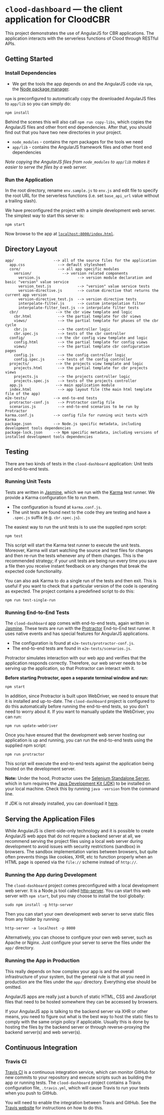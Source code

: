# `clood-dashboard` — the client application for CloodCBR

This project demonstrates the use of AngularJS for CBR applications. The application interacts with the serverless functions of Clood through RESTful APIs.


## Getting Started

### Install Dependencies

* We get the tools the app depends on and the AngularJS code via `npm`, the [Node package manager][npm].

`npm` is preconfigured to automatically copy the downloaded AngularJS files to `app/lib` so you can simply do:

```
npm install
```

Behind the scenes this will also call `npm run copy-libs`, which copies the AngularJS files and other front end dependencies. After that, you should find out that you have two new directories in your project.

* `node_modules` - contains the npm packages for the tools we need
* `app/lib` - contains the AngularJS framework files and other front end dependencies

*Note copying the AngularJS files from `node_modules` to `app/lib` makes it easier to serve the files by a web server.*

### Run the Application

In the root directory, rename `env.sample.js` to `env.js` and edit file to specify the root URL for the serverless functions (i.e. set `base_api_url` value without a trailing slash).

We have preconfigured the project with a simple development web server. The simplest way to start this server is:

```
npm start
```

Now browse to the app at [`localhost:8000/index.html`][local-app-url].


## Directory Layout

```
app/                  --> all of the source files for the application
  app.css               --> default stylesheet
  core/                 --> all app specific modules
    version/              --> version related components
      version.js                 --> version module declaration and basic "version" value service
      version_test.js            --> "version" value service tests
      version-directive.js       --> custom directive that returns the current app version
      version-directive_test.js  --> version directive tests
      interpolate-filter.js      --> custom interpolation filter
      interpolate-filter_test.js --> interpolate filter tests
  cbr/                 --> the cbr view template and logic
    cbr.html            --> the partial template for cbr views
    views/              --> the partial template for phases of the cbr cycle
    cbr.js              --> the controller logic
    cbr.spec.js         --> tests of the cbr controller
  config/              --> the cbr config view template and logic
    config.html         --> the partial template for config views
    views/              --> the partial template cbr configuration pages
    config.js           --> the config controller logic
    config.spec.js      --> tests of the config controller
  projects/            --> the projects view template and logic
    projects.html       --> the partial template for cbr projects views
    projects.js         --> the projects controller logic
    projects.spec.js    --> tests of the projects controller
  app.js               --> main application module
  index.html            --> app layout file (the main html template file of the app)
e2e-tests/            --> end-to-end tests
  protractor-conf.js    --> Protractor config file
  scenarios.js          --> end-to-end scenarios to be run by Protractor
karma.conf.js         --> config file for running unit tests with Karma
package.json          --> Node.js specific metadata, including development tools dependencies
package-lock.json     --> Npm specific metadata, including versions of installed development tools dependencies
```


## Testing

There are two kinds of tests in the `clood-dashboard` application: Unit tests and end-to-end tests.

### Running Unit Tests

Tests are written in [Jasmine][jasmine], which we run with the [Karma][karma] test runner. We provide a Karma configuration file to run them.

* The configuration is found at `karma.conf.js`.
* The unit tests are found next to the code they are testing and have a `.spec.js` suffix (e.g. `cbr.spec.js`).

The easiest way to run the unit tests is to use the supplied npm script:

```
npm test
```

This script will start the Karma test runner to execute the unit tests. Moreover, Karma will start watching the source and test files for changes and then re-run the tests whenever any of them changes. This is the recommended strategy; if your unit tests are being run every time you save a file then you receive instant feedback on any changes that break the expected code functionality.

You can also ask Karma to do a single run of the tests and then exit. This is useful if you want to check that a particular version of the code is operating as expected. The project contains a predefined script to do this:

```
npm run test-single-run
```


<a name="e2e-testing"></a>
### Running End-to-End Tests

The `clood-dashboard` app comes with end-to-end tests, again written in [Jasmine][jasmine]. These tests are run with the [Protractor][protractor] End-to-End test runner. It uses native events and has special features for AngularJS applications.

* The configuration is found at `e2e-tests/protractor-conf.js`.
* The end-to-end tests are found in `e2e-tests/scenarios.js`.

Protractor simulates interaction with our web app and verifies that the application responds correctly. Therefore, our web server needs to be serving up the application, so that Protractor can interact with it.

**Before starting Protractor, open a separate terminal window and run:**

```
npm start
```

In addition, since Protractor is built upon WebDriver, we need to ensure that it is installed and up-to-date. The `clood-dashboard` project is configured to do this automatically before running the end-to-end tests, so you don't need to worry about it. If you want to manually update the WebDriver, you can run:

```
npm run update-webdriver
```

Once you have ensured that the development web server hosting our application is up and running, you can run the end-to-end tests using the supplied npm script:

```
npm run protractor
```

This script will execute the end-to-end tests against the application being hosted on the development server.

**Note:**
Under the hood, Protractor uses the [Selenium Standalone Server][selenium], which in turn requires the [Java Development Kit (JDK)][jdk] to be installed on your local machine. Check this by running `java -version` from the command line.

If JDK is not already installed, you can download it [here][jdk-download].



## Serving the Application Files

While AngularJS is client-side-only technology and it is possible to create AngularJS web apps that do not require a backend server at all, we  recommend serving the project files using a local web server during development to avoid issues with security restrictions (sandbox) in browsers. The sandbox implementation varies between browsers, but quite often prevents things like cookies, XHR, etc to function properly when an HTML page is opened via the `file://` scheme instead of `http://`.

### Running the App during Development

The `clood-dashboard` project comes preconfigured with a local development web server. It is a Node.js tool called [http-server][http-server]. You can start this web server with `npm start`, but you may choose to install the tool globally:

```
sudo npm install -g http-server
```

Then you can start your own development web server to serve static files from any folder by running:

```
http-server -a localhost -p 8000
```

Alternatively, you can choose to configure your own web server, such as Apache or Nginx. Just configure your server to serve the files under the `app/` directory.

### Running the App in Production

This really depends on how complex your app is and the overall infrastructure of your system, but the general rule is that all you need in production are the files under the `app/` directory.
Everything else should be omitted.

AngularJS apps are really just a bunch of static HTML, CSS and JavaScript files that need to be hosted somewhere they can be accessed by browsers.

If your AngularJS app is talking to the backend server via XHR or other means, you need to figure out what is the best way to host the static files to comply with the same origin policy if applicable. Usually this is done by hosting the files by the backend server or through reverse-proxying the backend server(s) and web server(s).


## Continuous Integration

### Travis CI

[Travis CI][travis] is a continuous integration service, which can monitor GitHub for new commits to your repository and execute scripts such as building the app or running tests. The `clood-dashboard` project contains a Travis configuration file, `.travis.yml`, which will cause Travis to run your tests when you push to GitHub.

You will need to enable the integration between Travis and GitHub. See the
[Travis website][travis-docs] for instructions on how to do this.



[angularjs]: https://angularjs.org/
[git]: https://git-scm.com/
[http-server]: https://github.com/indexzero/http-server
[jasmine]: https://jasmine.github.io/
[jdk]: https://wikipedia.org/wiki/Java_Development_Kit
[jdk-download]: http://www.oracle.com/technetwork/java/javase/downloads
[karma]: https://karma-runner.github.io/
[local-app-url]: http://localhost:8000/index.html
[node]: https://nodejs.org/
[npm]: https://www.npmjs.org/
[protractor]: http://www.protractortest.org/
[selenium]: http://docs.seleniumhq.org/
[travis]: https://travis-ci.org/
[travis-docs]: https://docs.travis-ci.com/user/getting-started
